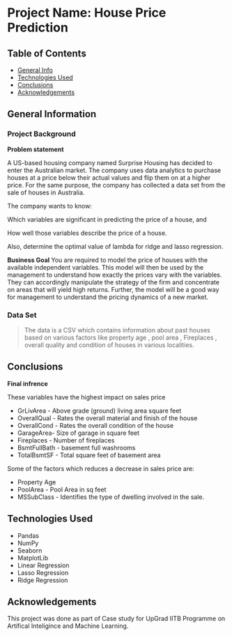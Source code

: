 # Project Name: House Price Prediction

## Table of Contents

- [General Info](#general-information)
- [Technologies Used](#technologies-used)
- [Conclusions](#conclusions)
- [Acknowledgements](#acknowledgements)


## General Information

### Project Background

**Problem statement**

A US-based housing company named Surprise Housing has decided to enter the Australian market. The company uses data analytics to purchase houses at a price below their actual values and flip them on at a higher price. For the same purpose, the company has collected a data set from the sale of houses in Australia.

The company wants to know:

Which variables are significant in predicting the price of a house, and

How well those variables describe the price of a house.

Also, determine the optimal value of lambda for ridge and lasso regression.

**Business Goal**
You are required to model the price of houses with the available independent variables. This model will then be used by the management to understand how exactly the prices vary with the variables. They can accordingly manipulate the strategy of the firm and concentrate on areas that will yield high returns. Further, the model will be a good way for management to understand the pricing dynamics of a new market.


### Data Set

> The data is a CSV which contains information about past houses based on various factors like property age , pool area , Fireplaces , overall quality and condition of houses in various localities.

## Conclusions

**Final infrence**

These variables have the highest impact on sales price 


*   GrLivArea  - Above grade (ground) living area square feet
*   OverallQual - Rates the overall material and finish of the house
*   OverallCond - Rates the overall condition of the house
*   GarageArea- Size of garage in square feet
*   Fireplaces - Number of fireplaces 
*   BsmtFullBath  - basement full washrooms
*   TotalBsmtSF - Total square feet of basement area

Some of the factors which reduces a decrease in sales price are:



*   Property Age  
*   PoolArea - Pool Area in sq feet
*   MSSubClass - Identifies the type of dwelling involved in the sale.




## Technologies Used

- Pandas 
- NumPy 
- Seaborn 
- MatplotLib 
- Linear Regression
- Lasso Regression
- Ridge Regression

## Acknowledgements

This project was done as part of Case study for UpGrad IITB Programme on Artifical Inteligince and Machine Learning.
